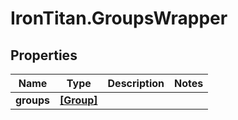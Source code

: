 # IronTitan.GroupsWrapper

## Properties
Name | Type | Description | Notes
------------ | ------------- | ------------- | -------------
**groups** | [**[Group]**](Group.md) |  | 


